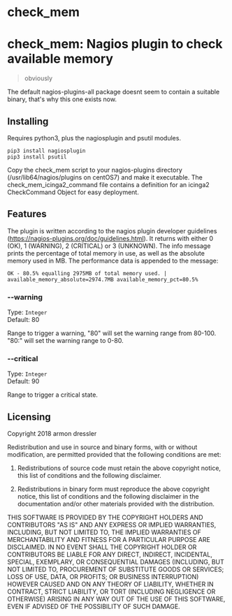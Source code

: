 # check_mem
# check_mem: Nagios plugin to check available memory
> obviously

The default nagios-plugins-all package doesnt seem to contain a suitable binary,
that's why this one exists now.

## Installing

Requires python3, plus the nagiosplugin and psutil modules.
```shell
pip3 install nagiosplugin
pip3 install psutil
```

Copy the check_mem script to your nagios-plugins directory (/usr/lib64/nagios/plugins on centOS7) 
and make it executable.
The check_mem_icinga2_command file contains a definition for an icinga2 CheckCommand Object for easy deployment.
 

## Features

The plugin is written according to the nagios plugin developer guidelines (https://nagios-plugins.org/doc/guidelines.html).
It returns with either 0 (OK), 1 (WARNING), 2 (CRITICAL) or 3 (UNKNOWN).
The info message prints the percentage of total memory in use, 
as well as the absolute memory used in MB. The performance data is appended to the message:

    OK - 80.5% equalling 2975MB of total memory used. | available_memory_absolute=2974.7MB available_memory_pct=80.5%


### --warning
Type: `Integer`  
Default: 80

Range to trigger a warning, "80" will set the warning range from 80-100.
"80:" will set the warning range to 0-80.


### --critical
Type: `Integer`  
Default: 90

Range to trigger a critical state.


## Licensing

Copyright 2018 armon dressler

Redistribution and use in source and binary forms, with or without modification, are permitted provided that the following conditions are met:

1. Redistributions of source code must retain the above copyright notice, this list of conditions and the following disclaimer.

2. Redistributions in binary form must reproduce the above copyright notice, this list of conditions and the following disclaimer in the documentation and/or other materials provided with the distribution.

THIS SOFTWARE IS PROVIDED BY THE COPYRIGHT HOLDERS AND CONTRIBUTORS "AS IS" AND ANY EXPRESS OR IMPLIED WARRANTIES, INCLUDING, BUT NOT LIMITED TO, THE IMPLIED WARRANTIES OF MERCHANTABILITY AND FITNESS FOR A PARTICULAR PURPOSE ARE DISCLAIMED. IN NO EVENT SHALL THE COPYRIGHT HOLDER OR CONTRIBUTORS BE LIABLE FOR ANY DIRECT, INDIRECT, INCIDENTAL, SPECIAL, EXEMPLARY, OR CONSEQUENTIAL DAMAGES (INCLUDING, BUT NOT LIMITED TO, PROCUREMENT OF SUBSTITUTE GOODS OR SERVICES; LOSS OF USE, DATA, OR PROFITS; OR BUSINESS INTERRUPTION) HOWEVER CAUSED AND ON ANY THEORY OF LIABILITY, WHETHER IN CONTRACT, STRICT LIABILITY, OR TORT (INCLUDING NEGLIGENCE OR OTHERWISE) ARISING IN ANY WAY OUT OF THE USE OF THIS SOFTWARE, EVEN IF ADVISED OF THE POSSIBILITY OF SUCH DAMAGE.